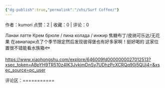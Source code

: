 ```yaml
---
{"dg-publish":true,"permalink":"/xhs/Surf Coffee/"}
---
```


作者：kumori
点赞：2   |   收藏：0   |   评论：0

Ланаи латте
Крем брюле / пина колада / инжир
焦糖布丁/皮纳可乐达/无花果
在авиапарк点了个季节限定然后发现彼得堡也有好多家啊！挺好喝的
这家位置很不错能看水族箱🐟

https://www.xiaohongshu.com/explore/646009fd0000000027012513?xsec_token=ABpYH9TR510z4IK3JvkjmDnSy7UDhzPcXCRQq90j5QUj4=&xsec_source=pc_user

评论区：===========

